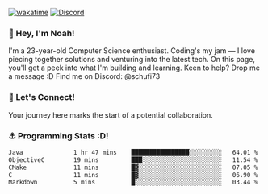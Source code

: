 [![wakatime](https://wakatime.com/badge/user/018b5c7c-fde2-4105-aa96-f5c758abb0a2.svg)](https://wakatime.com/@018b5c7c-fde2-4105-aa96-f5c758abb0a2)
[![Discord](https://img.shields.io/badge/Discord-5865F2?style=flat&logo=discord&logoColor=white)](https://discord.gg/eAW8AGXaGu)



### 👋 Hey, I'm Noah!
I'm a 23-year-old Computer Science enthusiast. Coding's my jam — I love piecing together solutions and venturing into the latest tech. On this page, you'll get a peek into what I'm building and learning. Keen to help? Drop me a message :D 
Find me on Discord: @schufi73

### 🤝 Let's Connect!
Your journey here marks the start of a potential collaboration.

### ⚓ Programming Stats :D!
<!--START_SECTION:waka-->

```txt
Java              1 hr 47 mins    ████████████████░░░░░░░░░   64.01 %
ObjectiveC        19 mins         ███░░░░░░░░░░░░░░░░░░░░░░   11.54 %
CMake             11 mins         █▓░░░░░░░░░░░░░░░░░░░░░░░   07.05 %
C                 11 mins         █▓░░░░░░░░░░░░░░░░░░░░░░░   06.90 %
Markdown          5 mins          █░░░░░░░░░░░░░░░░░░░░░░░░   03.44 %
```

<!--END_SECTION:waka-->
